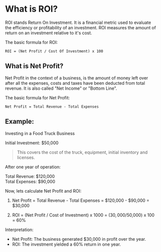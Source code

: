 # What is ROI?

ROI stands Return On Investment. It is a financial metric used to evaluate the
efficiency or profitability of an investment. ROI measures the amount of return
on an investment relative to it's cost.

The basic formula for ROI:

```
ROI = (Net Profit / Cost Of Investment) x 100
```

## What is Net Profit?

Net Profit in the context of a business, is the amount of money left over after
all the expenses, costs and taxes have been deducted from total revenue. It is
also called "Net Income" or "Bottom Line".

The basic formula for Net Profit:

```
Net Profit = Total Revenue - Total Expenses
```

## Example:

Investing in a Food Truck Business

Initial Investment: $50,000

> This covers the cost of the truck, equipment, initial inventory and licenses.

After one year of operation:

Total Revenue: $120,000 \
Total Expenses: $90,000

Now, lets calculate Net Profit and ROI:

1. Net Profit = Total Revenue - Total Expenses = $120,000 - $90,000 = $30,000

2. ROI = (Net Profit / Cost of Investment) x 1000 = ($30,000/$50,000) x 100 = 60%

Interpretation:

- Net Profit: The business generated $30,000 in profit over the year.
- ROI: The investment yielded a 60% return in one year.
